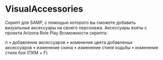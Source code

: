 # VisualAccessories

Скрипт для SAMP, с помощью которого вы сможете добавить визуальные аксессуары на своего персонажа. Аксессуары взяты с проекта Arizona Role Play
Возможности скрипта:








п
  • добавление аксессуаров
  • изменение цвета добавленых аксессуаров
  • изменение скина
  • изменение стиля ходьбы
  • изменение стиля боя (ПКМ + F)


